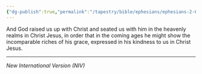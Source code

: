 ```yaml
---
{"dg-publish":true,"permalink":"/tapestry/bible/ephesians/ephesians-2-6-7/","title":"Ephesians 2:6-7","hide":true,"tags":["bible-verse","bible-verse"],"dgHomeLink":true,"dgShowLocalGraph":true,"dgEnableSearch":true}
---
```



 And God raised us up with Christ and seated us with him in the heavenly realms in Christ Jesus, in order that in the coming ages he might show the incomparable riches of his grace, expressed in his kindness to us in Christ Jesus.
 
---
*New International Version (NIV)*